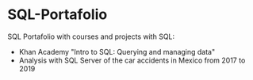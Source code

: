 # SQL-Portafolio
SQL Portafolio with courses and projects with SQL:

- Khan Academy  "Intro to SQL: Querying and managing data"
- Analysis with SQL Server of the car accidents in Mexico from 2017 to 2019
